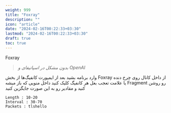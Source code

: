 ```yaml
---
weight: 999
title: "Foxray"
description: ""
icon: "article"
date: "2024-02-16T00:22:33+03:30"
lastmod: "2024-02-16T00:22:33+03:30"
draft: true
toc: true
---
```

Foxray

> *بدون مشکل در اسپاتیفای و OpenAI*

وارد برنامه بشید بعد از ایمپورت کانفیگ‌ها از بخش Foxray از داخل کانال
روی چرخ دنده یا علامت تعجب بغل هر کانفیگ کلیک کنید داخل منویی که باز میشه Fragment رو روشن کنید و مقادیر رو به این صورت جایگزین کنید

```
Length : 10-20
Interval : 30-70
Packets : tlshello
```


